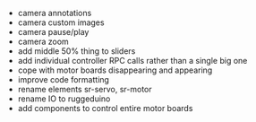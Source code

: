 - camera annotations
- camera custom images
- camera pause/play
- camera zoom
- add middle 50% thing to sliders
- add individual controller RPC calls rather than a single big one
- cope with motor boards disappearing and appearing
- improve code formatting
- rename elements sr-servo, sr-motor
- rename IO to ruggeduino
- add components to control entire motor boards
